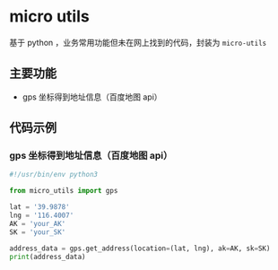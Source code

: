 # micro utils

基于 python ，业务常用功能但未在网上找到的代码，封装为 `micro-utils`

## 主要功能

- gps 坐标得到地址信息（百度地图 api）


## 代码示例

### gps 坐标得到地址信息（百度地图 api）

```py
#!/usr/bin/env python3

from micro_utils import gps

lat = '39.9878'
lng = '116.4007'
AK = 'your_AK'
SK = 'your_SK'

address_data = gps.get_address(location=(lat, lng), ak=AK, sk=SK)
print(address_data)
```


